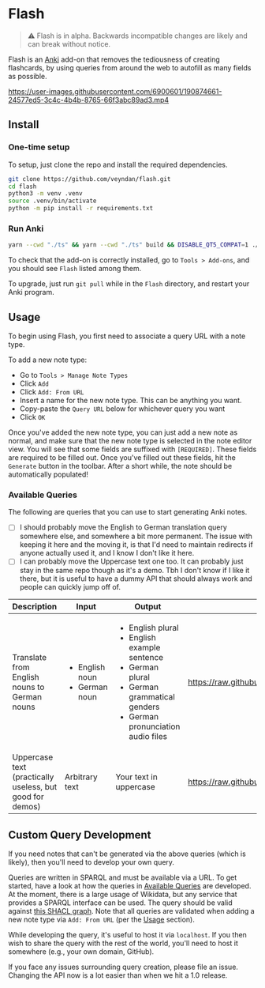 # Flash

> :warning: Flash is in alpha.
> Backwards incompatible changes are likely and can break without notice.

[//]: # (Flash is an [Anki]&#40;https://apps.ankiweb.net/&#41; add-on that can autofill fields when adding new notes.)
Flash is an [Anki](https://apps.ankiweb.net/) add-on that removes the tediousness of creating flashcards, by using queries from around the web to autofill as many fields as possible.

https://user-images.githubusercontent.com/6900601/190874661-24577ed5-3c4c-4b4b-8765-66f3abc89ad3.mp4

## Install

### One-time setup

To setup, just clone the repo and install the required dependencies.

```bash
git clone https://github.com/veyndan/flash.git
cd flash
python3 -m venv .venv
source .venv/bin/activate 
python -m pip install -r requirements.txt
```

### Run Anki

```bash
yarn --cwd "./ts" && yarn --cwd "./ts" build && DISABLE_QT5_COMPAT=1 ./.venv/bin/anki -p Playground
```

To check that the add-on is correctly installed, go to `Tools > Add-ons`, and you should see `Flash` listed among them.

To upgrade, just run `git pull` while in the `Flash` directory, and restart your Anki program.

## Usage

To begin using Flash, you first need to associate a query URL with a note type.

To add a new note type:

- Go to `Tools > Manage Note Types`
- Click `Add`
- Click `Add: From URL`
- Insert a name for the new note type. This can be anything you want.
- Copy-paste the `Query URL` below for whichever query you want
- Click `OK`

Once you've added the new note type, you can just add a new note as normal, and make sure that the new note type is selected in the note editor view.
You will see that some fields are suffixed with `[REQUIRED]`.
These fields are required to be filled out.
Once you've filled out these fields, hit the `Generate` button in the toolbar.
After a short while, the note should be automatically populated!

### Available Queries

The following are queries that you can use to start generating Anki notes.

- [ ] I should probably move the English to German translation query somewhere else, and somewhere a bit more permanent. The issue with keeping it here and the moving it, is that I'd need to maintain redirects if anyone actually used it, and I know I don't like it here.
- [ ] I can probably move the Uppercase text one too. It can probably just stay in the same repo though as it's a demo. Tbh I don't know if I like it there, but it is useful to have a dummy API that should always work and people can quickly jump off of.

| Description                                              | Input                                              | Output                                                                                                                                                              | Query URL                                                           |
|----------------------------------------------------------|----------------------------------------------------|---------------------------------------------------------------------------------------------------------------------------------------------------------------------|---------------------------------------------------------------------|
| Translate from English nouns to German nouns             | <ul><li>English noun</li><li>German noun</li></ul> | <ul><li>English plural</li><li>English example sentence</li><li>German plural</li><li>German grammatical genders</li><li>German pronunciation audio files</li></ul> | https://raw.githubusercontent.com/veyndan/flash/master/uppercase.rq |
| Uppercase text (practically useless, but good for demos) | Arbitrary text                                     | Your text in uppercase                                                                                                                                              | https://raw.githubusercontent.com/veyndan/flash/master/uppercase.rq |

## Custom Query Development

If you need notes that can't be generated via the above queries (which is likely), then you'll need to develop your own query.

Queries are written in SPARQL and must be available via a URL.
To get started, have a look at how the queries in [Available Queries](#available-queries) are developed.
At the moment, there is a large usage of Wikidata, but any service that provides a SPARQL interface can be used.
The query should be valid against [this SHACL graph](https://github.com/veyndan/flash/blob/master/shapesGraph.ttl).
Note that all queries are validated when adding a new note type via `Add: From URL` (per the [Usage](#usage) section).

While developing the query, it's useful to host it via `localhost`.
If you then wish to share the query with the rest of the world, you'll need to host it somewhere (e.g., your own domain, GitHub).

If you face any issues surrounding query creation, please file an issue.
Changing the API now is a lot easier than when we hit a 1.0 release.
